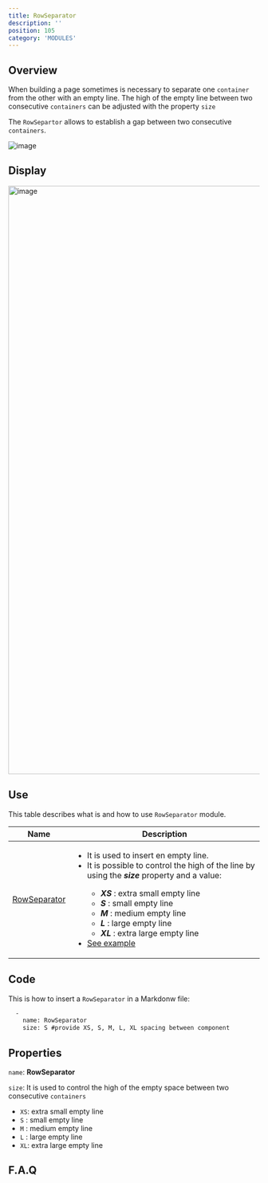 ```yaml
---
title: RowSeparator
description: ''
position: 105
category: 'MODULES'
---
```

## Overview
When building a page sometimes is necessary to separate one `container` from the other with an empty line. The high of the empty line between two consecutive `containers` can be adjusted with the property `size`

The `RowSepartor` allows to establish a gap between two consecutive `containers`.

![image](https://user-images.githubusercontent.com/3258579/147421681-8183eed8-d5b6-4c3d-ba24-d96612f81864.png)

## Display

<img width="1180" alt="image" src="https://user-images.githubusercontent.com/3258579/146674402-d8cb7185-e767-4dfb-9a66-79ead6430c44.png">

## Use
This table describes what is and how to use `RowSeparator` module.

<table>
<thead>
      <tr>
            <th>Name</th>
            <th>Description</th>
      </tr>
</thead>
<tbody>
      <tr>
            <td><a href="./#rowseparator" target="_blank">RowSeparator</a></td>
            <td>
               <ul>
                  <li>It is used to insert en empty line. </li>
                  <li>It is possible to control the high of the line by using the <b><i>size</i></b> property and a value: </li>
                        <ul>
                              <li><b><i>XS</i></b> : extra small empty line</li>
                              <li><b><i>S</i></b> : small empty line</li>
                              <li><b><i>M</i></b> : medium empty line</li>
                              <li><b><i>L</i></b> : large empty line</li>
                              <li><b><i>XL</i></b> : extra large empty line</li>
                        </ul>
                  <li><a href="#rowseparator" >See example</a></li>
                </ul>
            </td>
      </tr>
</tbody>
</table>

## Code
This is how to insert a `RowSeparator` in a Markdonw file:

```md [oma_github_pages/content/index.md]
  -
    name: RowSeparator
    size: S #provide XS, S, M, L, XL spacing between component
```
## Properties
`name`: **RowSeparator**

`size`: It is used to control the high of the empty space between two consecutive `containers`
* `XS`: extra small empty line
* `S` : small empty line
* `M` : medium empty line
* `L` : large empty line
* `XL`: extra large empty line
## F.A.Q

